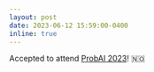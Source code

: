 ```yaml
---
layout: post
date: 2023-06-12 15:59:00-0400
inline: true
---
```


Accepted to attend [ProbAI 2023](https://probabilistic.ai/)! 🇳🇴 

